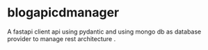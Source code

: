 # blogapicdmanager
A fastapi client api using pydantic and using mongo db as database provider to manage rest architecture .
